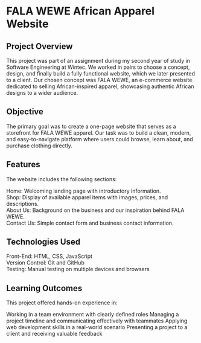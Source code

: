 <h1>FALA WEWE African Apparel Website</h1>
<h2>Project Overview</h2>
This project was part of an assignment during my second year of study in Software Engineering at Wintec. 
We worked in pairs to choose a concept, design, and finally build a fully functional website, which we later presented to a client. 
Our chosen concept was FALA WEWE, an e-commerce website dedicated to selling African-inspired apparel, showcasing authentic African designs to a wider audience.

<h2>Objective</h2>
The primary goal was to create a one-page website that serves as a storefront for FALA WEWE apparel. 
Our task was to build a clean, modern, and easy-to-navigate platform where users could browse, learn about, and purchase clothing directly.

<h2>Features</h2>
The website includes the following sections:

Home: Welcoming landing page with introductory information.<br>
Shop: Display of available apparel items with images, prices, and descriptions.<br>
About Us: Background on the business and our inspiration behind FALA WEWE.<br>
Contact Us: Simple contact form and business contact information.

<h2>Technologies Used</h2>
Front-End: HTML, CSS, JavaScript<br>
Version Control: Git and GitHub<br>
Testing: Manual testing on multiple devices and browsers

<h2>Learning Outcomes</h2>
This project offered hands-on experience in:

Working in a team environment with clearly defined roles
Managing a project timeline and communicating effectively with teammates
Applying web development skills in a real-world scenario
Presenting a project to a client and receiving valuable feedback
